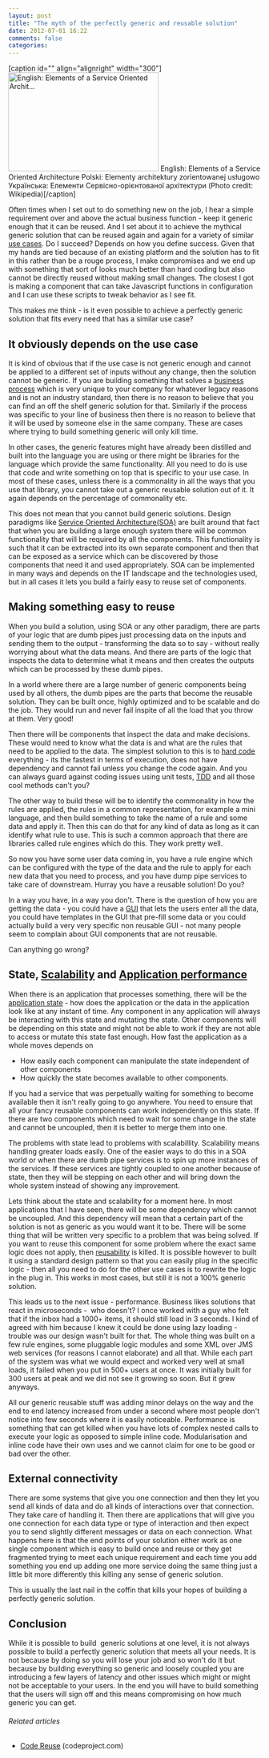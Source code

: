 ```yaml
---
layout: post
title: "The myth of the perfectly generic and reusable solution"
date: 2012-07-01 16:22
comments: false
categories:
---
```


[caption id="" align="alignright" width="300"]<a href="http://commons.wikipedia.org/wiki/File:SOA_Elements.png" target="_blank"><img  title="English: Elements of a Service Oriented Archit..." src="http://upload.wikimedia.org/wikipedia/commons/thumb/d/d4/SOA_Elements.png/300px-SOA_Elements.png" alt="English: Elements of a Service Oriented Archit..." width="300" height="197" /></a> English: Elements of a Service Oriented Architecture Polski: Elementy architektury zorientowanej usługowo Українська: Елементи Сервісно-орієнтованої архітектури (Photo credit: Wikipedia)[/caption]

Often times when I set out to do something new on the job, I hear a simple requirement over and above the actual business function - keep it generic enough that it can be reused. And I set about it to achieve the mythical generic solution that can be reused again and again for a variety of similar <a  title="Use case" href="http://en.wikipedia.org/wiki/Use_case" rel="wikipedia" target="_blank">use cases</a>. Do I succeed? Depends on how you define success. Given that my hands are tied because of an existing platform and the solution has to fit in this rather than be a rouge process, I make compromises and we end up with something that sort of looks much better than hard coding but also cannot be directly reused without making small changes. The closest I got is making a component that can take Javascript functions in configuration and I can use these scripts to tweak behavior as I see fit.

This makes me think - is it even possible to achieve a perfectly generic solution that fits every need that has a similar use case?

<!--more-->
<h2>It obviously depends on the use case</h2>
It is kind of obvious that if the use case is not generic enough and cannot be applied to a different set of inputs without any change, then the solution cannot be generic. If you are building something that solves a <a  title="Business process" href="http://en.wikipedia.org/wiki/Business_process" rel="wikipedia" target="_blank">business process</a> which is very unique to your company for whatever legacy reasons and is not an industry standard, then there is no reason to believe that you can find an off the shelf generic solution for that. Similarly if the process was specific to your line of business then there is no reason to believe that it will be used by someone else in the same company. These are cases where trying to build something generic will only kill time.

In other cases, the generic features might have already been distilled and built into the language you are using or there might be libraries for the language which provide the same functionality. All you need to do is use that code and write something on top that is specific to your use case. In most of these cases, unless there is a commonality in all the ways that you use that library, you cannot take out a generic reusable solution out of it. It again depends on the percentage of commonality etc.

This does not mean that you cannot build generic solutions. Design paradigms like <a  title="Service-oriented architecture" href="http://en.wikipedia.org/wiki/Service-oriented_architecture" rel="wikipedia" target="_blank">Service Oriented Architecture(SOA)</a> are built around that fact that when you are building a large enough system there will be common functionality that will be required by all the components. This functionality is such that it can be extracted into its own separate component and then that can be exposed as a service which can be discovered by those components that need it and used appropriately. SOA can be implemented in many ways and depends on the IT landscape and the technologies used, but in all cases it lets you build a fairly easy to reuse set of components.
<h2>Making something easy to reuse</h2>
When you build a solution, using SOA or any other paradigm, there are parts of your logic that are dumb pipes just processing data on the inputs and sending them to the output - transforming the data so to say - without really worrying about what the data means. And there are parts of the logic that inspects the data to determine what it means and then creates the outputs which can be processed by these dumb pipes.

In a world where there are a large number of generic components being used by all others, the dumb pipes are the parts that become the reusable solution. They can be built once, highly optimized and to be scalable and do the job. They would run and never fail inspite of all the load that you throw at them. Very good!

Then there will be components that inspect the data and make decisions. These would need to know what the data is and what are the rules that need to be applied to the data. The simplest solution to this is to <a  title="Hard coding" href="http://en.wikipedia.org/wiki/Hard_coding" rel="wikipedia" target="_blank">hard code</a> everything - its the fastest in terms of execution, does not have dependency and cannot fail unless you change the code again. And you can always guard against coding issues using unit tests, <a  title="Test-driven development" href="http://en.wikipedia.org/wiki/Test-driven_development" rel="wikipedia" target="_blank">TDD</a> and all those cool methods can't you?

The other way to build these will be to identify the commonality in how the rules are applied, the rules in a common representation, for example a mini language, and then build something to take the name of a rule and some data and apply it. Then this can do that for any kind of data as long as it can identify what rule to use. This is such a common approach that there are libraries called rule engines which do this. They work pretty well.

So now you have some user data coming in, you have a rule engine which can be configured with the type of the data and the rule to apply for each new data that you need to process, and you have dump pipe services to take care of downstream. Hurray you have a reusable solution! Do you?

In a way you have, in a way you don't. There is the question of how you are getting the data - you could have a <a  title="Graphical user interface" href="http://en.wikipedia.org/wiki/Graphical_user_interface" rel="wikipedia" target="_blank">GUI</a> that lets the users enter all the data, you could have templates in the GUI that pre-fill some data or you could actually build a very very specific non reusable GUI - not many people seem to complain about GUI components that are not reusable.

Can anything go wrong?
<h2>State, <a  title="Scalability" href="http://en.wikipedia.org/wiki/Scalability" rel="wikipedia" target="_blank">Scalability</a> and <a  title="Business transaction management" href="http://en.wikipedia.org/wiki/Business_transaction_management" rel="wikipedia" target="_blank">Application performance</a></h2>
When there is an application that processes something, there will be the <a  title="State (computer science)" href="http://en.wikipedia.org/wiki/State_%28computer_science%29" rel="wikipedia" target="_blank">application state</a> - how does the application or the data in the application look like at any instant of time. Any component in any application will always be interacting with this state and mutating the state. Other components will be depending on this state and might not be able to work if they are not able to access or mutate this state fast enough. How fast the application as a whole moves depends on
<ul>
	<li>How easily each component can manipulate the state independent of other components</li>
	<li>How quickly the state becomes available to other components.</li>
</ul>
If you had a service that was perpetually waiting for something to become available then it isn't really going to go anywhere. You need to ensure that all your fancy reusable components can work independently on this state. If there are two components which need to wait for some change in the state and cannot be uncoupled, then it is better to merge them into one.

The problems with state lead to problems with scalabillity. Scalability means handling greater loads easily. One of the easier ways to do this in a SOA world or when there are dumb pipe services is to spin up more instances of the services. If these services are tightly coupled to one another because of state, then they will be stepping on each other and will bring down the whole system instead of showing any improvement.

Lets think about the state and scalability for a moment here. In most applications that I have seen, there will be some dependency which cannot be uncoupled. And this dependency will mean that a certain part of the solution is not as generic as you would want it to be. There will be some thing that will be written very specific to a problem that was being solved. If you want to reuse this component for some problem where the exact same logic does not apply, then <a  title="Reusability" href="http://en.wikipedia.org/wiki/Reusability" rel="wikipedia" target="_blank">reusability</a> is killed. It is possible however to built it using a standard design pattern so that you can easily plug in the specific logic - then all you need to do for the other use cases is to rewrite the logic in the plug in. This works in most cases, but still it is not a 100% generic solution.

This leads us to the next issue - performance. Business likes solutions that react in microseconds -  who doesn't? I once worked with a guy who felt that if the inbox had a 1000+ items, it should still load in 3 seconds. I kind of agreed with him because I knew it could be done using lazy loading - trouble was our design wasn't built for that. The whole thing was built on a few rule engines, some pluggable logic modules and some XML over JMS web services (for reasons I cannot elaborate) and all that. While each part of the system was what we would expect and worked very well at small loads, it failed when you put in 500+ users at once. It was initially built for 300 users at peak and we did not see it growing so soon. But it grew anyways.

All our generic reusable stuff was adding minor delays on the way and the end to end latency increased from under a second where most people don't notice into few seconds where it is easily noticeable. Performance is something that can get killed when you have lots of complex nested calls to execute your logic as opposed to simple inline code. Modularisation and inline code have their own uses and we cannot claim for one to be good or bad over the other.
<h2>External connectivity</h2>
There are some systems that give you one connection and then they let you send all kinds of data and do all kinds of interactions over that connection. They take care of handling it. Then there are applications that will give you one connection for each data type or type of interaction and then expect you to send slightly different messages or data on each connection. What happens here is that the end points of your solution either work as one single component which is easy to build once and reuse or they get fragmented trying to meet each unique requirement and each time you add something you end up adding one more service doing the same thing just a little bit more differently this killing any sense of generic solution.

This is usually the last nail in the coffin that kills your hopes of building a perfectly generic solution.
<h2>Conclusion</h2>
While it is possible to build  generic solutions at one level, it is not always possible to build a perfectly generic solution that meets all your needs. It is not because by doing so you will lose your job and so won't do it but because by building everything so generic and loosely coupled you are introducing a few layers of latency and other issues which might or might not be acceptable to your users. In the end you will have to build something that the users will sign off and this means compromising on how much generic you can get.
<h6 class="zemanta-related-title" style="font-size:1em;">Related articles</h6>
<ul class="zemanta-article-ul">
	<li class="zemanta-article-ul-li"><a href="http://www.codeproject.com/Lounge.aspx?msg=4295177" target="_blank">Code Reuse</a> (codeproject.com)</li>
</ul>